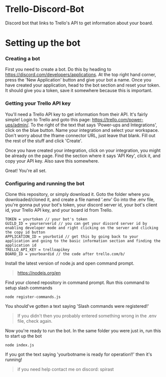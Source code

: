 # Trello-Discord-Bot
Discord bot that links to Trello's API to get information about your board.

# Setting up the bot

### Creating a bot

First you need to create a bot. Do this by heading to https://discord.com/developers/applications.
At the top right hand corner, press the 'New Application' button and give your bot a name.
Once you have created your application, head to the bot section and reset your token. It should give you a token, save it somewhere because this is important.

### Getting your Trello API key
You'll need a Trello API key to get information from their API. It's fairly simple!
Login to Trello and goto this page: https://trello.com/power-ups/admin/.
To the right of the text that says 'Power-ups and Integrations', click on the blue button.
Name your integration and select your workspace. Don't worry about the Iframe connector URL, just leave that blank.
Fill out the rest of the stuff and click 'Create'.

Once you have created your integration, click on your integration, you might be already on the page.
Find the section where it says 'API Key', click it, and copy your API key. Also save this somewhere.

Great! You're all set.

### Configuring and running the bot
Clone this repository, or simply download it.
Goto the folder where you downloaded/cloned it, and create a file named '.env'
Go into the .env file, you're gonna put your bot's token, your discord server id, your bot's client id, your Trello API key, and your board id from Trello.

```
TOKEN = yourtoken // your bot's token
GUILD_ID = yourserverid // you can get your discord server id by enabling developer mode and right clicking on the server and clicking the copy id button
APPLICATION_ID = yourbotid // get this by going back to your application and going to the basic information section and finding the application id
TRELLO_API_KEY = trelloapikey
BOARD_ID = yourboardid // the code after trello.com/b/
```
Install the latest version of node.js and open command prompt.
>https://nodejs.org/en

Find your cloned repository in command prompt.
Run this command to setup slash commands
```
node register-commands.js
```
You should've gotten a text saying 'Slash commands were registered!'
>If you didn't then you probably entered something wrong in the .env file, check again.

Now you're ready to run the bot.
In the same folder you were just in, run this to start up the bot
```
node index.js
```

If you got the text saying 'yourbotname is ready for operation!!' then it's running!

>if you need help contact me on discord: spirast
